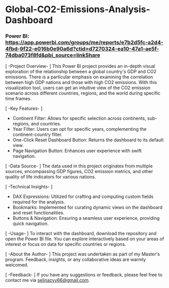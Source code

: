 # Global-CO2-Emissions-Analysis-Dashboard
### Power BI: https://app.powerbi.com/groups/me/reports/e7b2d5fc-a2d4-4fbd-9f22-e016b0e90a6d?ctid=d7270324-ea10-47a1-ae5f-74dba073f8fd&pbi_source=linkShare

[ -Project Overview- ]
This Power BI project provides an in-depth visual exploration of the relationship between a global country's GDP and CO2 emissions. There is a particular emphasis on examining the correlation between high GDP nations and those with high CO2 emissions. With this visualization tool, users can get an intuitive view of the CO2 emission scenario across different countries, regions, and the world during specific time frames.

[ -Key Features- ]
- Continent Filter: Allows for specific selection across continents, sub-regions, and countries.
- Year Filter: Users can opt for specific years, complementing the continent-country filter.
- One-Click Reset Dashboard Button: Returns the dashboard to its default view.
- Page Navigation Button: Enhances user experience with swift navigation.

[ -Data Source- ]
The data used in this project originates from multiple sources, encompassing GDP figures, CO2 emission metrics, and other quality of life indicators for various nations.

[ -Technical Insights- ]
- DAX Expressions: Utilized for crafting and computing custom fields required for the analysis.
- Bookmarks: Implemented for curating dynamic views on the dashboard and reset functionalities.
- Buttons & Navigation: Ensuring a seamless user experience, providing quick navigation.

[ -Usage- ]
To interact with the dashboard, download the repository and open the Power BI file. You can explore interactively based on your areas of interest or focus on data for specific countries or regions.

[ -About the Author- ]
This project was undertaken as part of my Master's program. Feedback, insights, or any collaborative ideas are warmly welcomed.

[ -Feedback- ]
If you have any suggestions or feedback, please feel free to contact me via selinazyy66@gmail.com.
